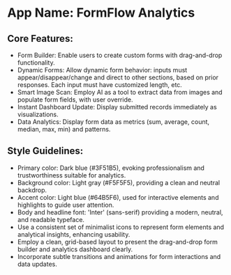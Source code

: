 # **App Name**: FormFlow Analytics

## Core Features:

- Form Builder: Enable users to create custom forms with drag-and-drop functionality.
- Dynamic Forms: Allow dynamic form behavior: inputs must appear/disappear/change and direct to other sections, based on prior responses. Each input must have customized length, etc.
- Smart Image Scan: Employ AI as a tool to extract data from images and populate form fields, with user override.
- Instant Dashboard Update: Display submitted records immediately as visualizations.
- Data Analytics: Display form data as metrics (sum, average, count, median, max, min) and patterns. 

## Style Guidelines:

- Primary color: Dark blue (#3F51B5), evoking professionalism and trustworthiness suitable for analytics.
- Background color: Light gray (#F5F5F5), providing a clean and neutral backdrop.
- Accent color: Light blue (#64B5F6), used for interactive elements and highlights to guide user attention.
- Body and headline font: 'Inter' (sans-serif) providing a modern, neutral, and readable typeface.
- Use a consistent set of minimalist icons to represent form elements and analytical insights, enhancing usability.
- Employ a clean, grid-based layout to present the drag-and-drop form builder and analytics dashboard clearly.
- Incorporate subtle transitions and animations for form interactions and data updates.